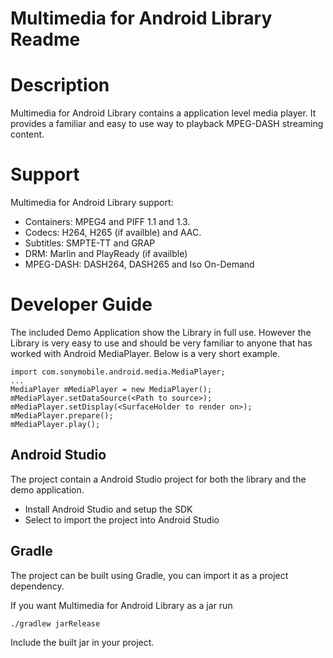 # Multimedia for Android Library Readme

# Description
Multimedia for Android Library contains a application level media player. It provides a familiar and easy to use way to playback MPEG-DASH streaming content.

# Support
Multimedia for Android Library support:
  * Containers: MPEG4 and PIFF 1.1 and 1.3.
  * Codecs: H264, H265 (if availble) and AAC.
  * Subtitles: SMPTE-TT and GRAP
  * DRM: Marlin and PlayReady (if availble)
  * MPEG-DASH: DASH264, DASH265 and Iso On-Demand
  
# Developer Guide
The included Demo Application show the Library in full use. However the Library is very easy to use and should be very familiar to anyone that has worked with Android MediaPlayer. Below is a very short example.
```
import com.sonymobile.android.media.MediaPlayer;
...
MediaPlayer mMediaPlayer = new MediaPlayer();
mMediaPlayer.setDataSource(<Path to source>);
mMediaPlayer.setDisplay(<SurfaceHolder to render on>);
mMediaPlayer.prepare();
mMediaPlayer.play();
```

## Android Studio
The project contain a Android Studio project for both the library and the demo application.
* Install Android Studio and setup the SDK 
* Select to import the project into Android Studio 

## Gradle
The project can be built using Gradle, you can import it as a project dependency.

If you want Multimedia for Android Library as a jar run
```
./gradlew jarRelease
```
Include the built jar in your project.
